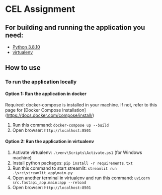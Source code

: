 # CEL Assignment

## For building and running the application you need:
- [Python 3.8.10](https://www.python.org/downloads/release/python-3810/)
- [virtualenv](https://virtualenv.pypa.io/en/latest/)

## How to use
### To run the application locally

#### Option 1: Run the application in docker
Required: docker-compose is installed in your machine. If not, refer to this page for [Docker Compose Installation] (https://docs.docker.com/compose/install/)

1. Run this command: `docker-compose up --build`
2. Open browser: `http://localhost:8501`

#### Option 2: Run the application in virtualenv

1. Activate virtualenv: `.\venv\Scripts\Activate.ps1` (for Windows machine)
2. Install python packages: `pip install -r requirements.txt`
3. Run this command to start streamlit: `streamlit run .\src\streamlit_app\main.py`
4. Open another terminal in virtualenv and run this command: `uvicorn src.fastapi_app.main:app --reload`
5. Open browser: `http://localhost:8501`